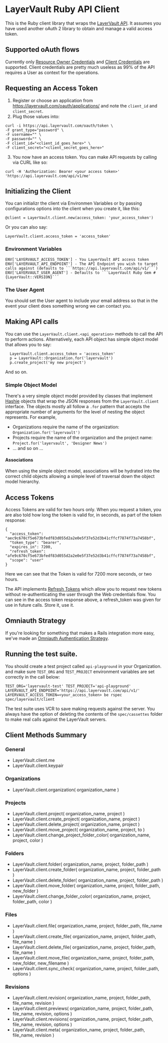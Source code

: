 # LayerVault Ruby API Client

This is the Ruby client library that wraps the [LayerVault API](https://github.com/layervault/api). It assumes you have used another oAuth 2 library to obtain and manage a valid access token.

## Supported oAuth flows

Currently only [Resource Owner Credentials](https://github.com/applicake/doorkeeper/wiki/Using-Resource-Owner-Password-Credentials-flow) and [Client Credentials](https://github.com/applicake/doorkeeper/wiki/Client-Credentials-flow) are supported. Client credentials are pretty much useless as 99% of the API requires a User as context for the operations.

## Requesting an Access Token

1. Register or choose an application from https://layervault.com/oauth/applications/ and note the ```client_id``` and ```client_secret```.
2. Plug those values into:
```
curl -i https://api.layervault.com/oauth/token \
-F grant_type="password" \
-F username="" \
-F password="" \
-F client_id="<client_id_goes_here>" \
-F client_secret="<client_secret_goes_here>"
```
3. You now have an access token. You can make API requests by calling via CURL like so:

``` curl -H 'Authorization: Bearer <your access token>' 'https://api.layervault.com/api/v1/me' ```

## Initializing the Client

You can initializr the client via Environmen Variables or by passing configurations options into the client when you create it, like this:

    @client = LayerVault.client.new(access_token: 'your_access_token')

Or you can also say:

    LayerVault.client.access_token = 'access_token'

### Environment Variables

    ENV['LAYERVAULT_ACCESS_TOKEN'] - You LayerVault API access token
    ENV['LAYERVAULT_API_ENDPOINT'] - The API Endpoint you wish to target calls against (defaults to ```https://api.layervault.com/api/v1/```)
    ENV['LAYERVAULT_USER_AGENT'] - Defaults to ```LayerVault Ruby Gem #{LayerVault::VERSION}```

### The User Agent

You should set the User agent to include your email address so that in the event your client does something wrong we can contact you.

## Making API calls

You can use the ```LayerVault.client.<api_operation>``` methods to call the API to perform actions. Alternatively, each API object has simple object model that allows you to say:

```
  LayerVault.client.access_token = 'access_token'
  p = LayerVault::Organization.for('layervault')
  p.create_project('my new project')
```

And so on.

### Simple Object Model

There's a very simple object model provided by classes that implement [Hashie](https://github.com/intridea/hashie) objects that wrap the JSON responses from the ```LayerVault.client``` interface. The objects mostly all follow a ```.for``` pattern that accepts the appropriate number of arguments for the level of nesting the object represents. For example,

  - Organizations require the name of the organization: ```Organization.for('layervault')```
  - Projects require the name of the organization and the project name: ```Project.for('layervault', 'Designer News')```
  - ... and so on ...

#### Associations

When using the simple object model, associations will be hydrated into the correct child objects allowing a simple level of traversal down the object model hierarchy.

## Access Tokens

Access Tokens are valid for two hours only. When you request a token, you are also told how long the token is valid for, in seconds, as part of the token response:

    {
      "access_token": "aec9c670cf5e673bfedf83d055d2a2e0e5f37e52d3b41cffcf7874f73a7458bf",
      "token_type": "bearer",
      "expires_in": 7200,
      "refresh_token": "afe9c670cf5e673bfedf83d055d2a2e0e5f37e52d3b41cffcf7874f73a7458bf",
      "scope": "user"
    }

Here we can see that the Token is valid for 7200 more seconds, or two hours.

The API implements [Refresh Tokens](https://github.com/applicake/doorkeeper/wiki/Enable-Refresh-Token-Credentials) which allow you to request new tokens without re-authenticating the user through the Web credentials flow. You can see in the access token response above, a refresh_token was given for use in future calls. Store it, use it.

## Omniauth Strategy

If you're looking for something that makes a Rails integration more easy, we've made an [Omniauth Authentication Strategy](https://github.com/layervault/omniauth-layervault).

## Running the test suite.

You should create a test project called ```api-playground``` in your Organization. and make sure ```TEST_ORG``` and ```TEST_PROJECT``` environment variables are set correctly in the call below:

```TEST_ORG='layervault-test' TEST_PROJECT='api-playground' LAYERVAULT_API_ENDPOINT='https://api.layervault.com/api/v1/' LAYERVAULT_ACCESS_TOKEN=<your_access_token> be rspec spec/layervault/client ```

The test suite uses VCR to save making requests against the server. You always have the option of deleting the contents of the ```spec/cassettes``` folder to make real calls against the LayerVault servers.

## Client Methods Summary

### General
  - LayerVault.client.me
  - LayerVault.client.keypair

### Organizations

  - LayerVault.client.organization( organization_name )

### Projects
  - LayerVault.client.project( organization_name, project )
  - LayerVault.client.create_project( organization_name, project )
  - LayerVault.client.delete_project( organization_name, project )
  - LayerVault.client.move_project( organization_name, project, to )
  - LayerVault.client.change_project_folder_color( organization_name, project, color )

### Folders
  - LayerVault.client.folder( organization_name, project, folder_path )
  - LayerVault.client.create_folder( organization_name, project, folder_path )
  - LayerVault.client.delete_folder( organization_name, project, folder_path )
  - LayerVault.client.move_folder( organization_name, project, folder_path, new_folder )
  - LayerVault.client.change_folder_color( organization_name, project, folder_path, color )

### Files
  - LayerVault.client.file( organization_name, project, folder_path, file_name )
  - LayerVault.client.create_file( organization_name, project, folder_path, file_name )
  - LayerVault.client.delete_file( organization_name, project, folder_path, file_name )
  - LayerVault.client.move_file( organization_name, project, folder_path, new_folder, new_filename )
  - LayerVault.client.sync_check( organization_name, project, folder_path, options )

### Revisions
  - LayerVault.client.revision( organization_name, project, folder_path, file_name, revision )
  - LayerVault.client.previews( organization_name, project, folder_path, file_name, revision, options )
  - LayerVault.client.revisions( organization_name, project, folder_path, file_name, revision, options )
  - LayerVault.client.meta( organization_name, project, folder_path, file_name, revision )

